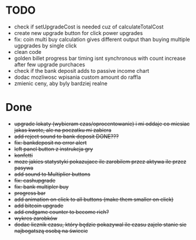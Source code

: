 # TODO

- check if setUpgradeCost is needed cuz of calculateTotalCost
- create new upgrade button for click power upgrades
- fix: coin multi buy calculation gives different output than buying multiple ugpgrades by single click
- clean code
- golden billet progress bar timing isnt synchronous with count increase after few upgrade purchaces
- check if the bank deposit adds to passive income chart
- dodac mozliwosc wpisania custom amount do raffla
- zmienic ceny, aby byly bardziej realne

# Done

- ~~upgrade lokaty (wybieram czas/oprocentowanie) i mi oddaje co miesiac jakas kwote, ale na poczatku mi zabiera~~
- ~~add reject sound to bank deposit DONE???~~
- ~~fix: bankdeposit no error alert~~
- ~~left panel button z instrukcja gry~~
- ~~konfetti~~
- ~~moze jakies statystyki pokazujace ile zarobilem przez aktywa ile przez pasywa~~
- ~~add sound to Multiplier buttons~~
- ~~fix: cashupgrade~~
- ~~fix: bank multipler buy~~
- ~~progress bar~~
- ~~add animation on click to all buttons (make them smaller on click)~~
- ~~add bitcoin upgrade~~
- ~~add endgame counter to become rich?~~
- ~~wykres zarobków~~
- ~~dodac licznik czasu, który będzie pokazywal ile czasu zajelo stanie sie najbogatszą osobą na świecie~~